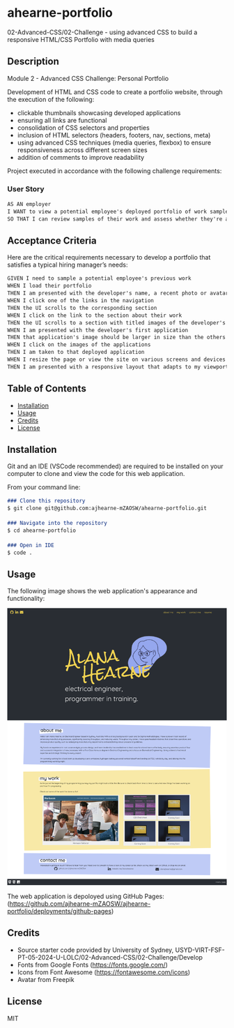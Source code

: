 # ahearne-portfolio
02-Advanced-CSS/02-Challenge - using advanced CSS to build a responsive HTML/CSS Portfolio with media queries

## Description

Module 2 - Advanced CSS Challenge: Personal Portfolio

Development of HTML and CSS code to create a portfolio website, through the execution of the following:
- clickable thumbnails showcasing developed applications
- ensuring all links are functional
- consolidation of CSS selectors and properties
- inclusion of HTML selectors (headers, footers, nav, sections, meta)
- using advanced CSS techniques (media queries, flexbox) to ensure responsiveness across different screen sizes
- addition of comments to improve readability

Project executed in accordance with the following challenge requirements:

### User Story

```md
AS AN employer
I WANT to view a potential employee's deployed portfolio of work samples
SO THAT I can review samples of their work and assess whether they're a good candidate for an open position
```

## Acceptance Criteria

Here are the critical requirements necessary to develop a portfolio that satisfies a typical hiring manager’s needs:

```md
GIVEN I need to sample a potential employee's previous work
WHEN I load their portfolio
THEN I am presented with the developer's name, a recent photo or avatar, and links to sections about them, their work, and how to contact them
WHEN I click one of the links in the navigation
THEN the UI scrolls to the corresponding section
WHEN I click on the link to the section about their work
THEN the UI scrolls to a section with titled images of the developer's applications
WHEN I am presented with the developer's first application
THEN that application's image should be larger in size than the others
WHEN I click on the images of the applications
THEN I am taken to that deployed application
WHEN I resize the page or view the site on various screens and devices
THEN I am presented with a responsive layout that adapts to my viewport
```

## Table of Contents

- [Installation](#installation)
- [Usage](#usage)
- [Credits](#credits)
- [License](#license)

## Installation

Git and an IDE (VSCode recommended) are required to be installed on your computer to clone and view the code for this web application.

From your command line:
```md
### Clone this repository
$ git clone git@github.com:ajhearne-mZAOSW/ahearne-portfolio.git

### Navigate into the repository
$ cd ahearne-portfolio

### Open in IDE
$ code .
```

## Usage

The following image shows the web application's appearance and functionality:

![A webpage titled "Alana Hearne" features a navigation menu in the header, a hero image, various sections, showcased work, contact information, and more.](assets/images/ahearne-portfolio-screenshot.png)

The web application is depoloyed using GitHub Pages: (https://github.com/ajhearne-mZAOSW/ajhearne-portfolio/deployments/github-pages)

## Credits

- Source starter code provided by University of Sydney, USYD-VIRT-FSF-PT-05-2024-U-LOLC/02-Advanced-CSS/02-Challenge/Develop
- Fonts from Google Fonts (https://fonts.google.com/)
- Icons from Font Awesome (https://fontawesome.com/icons)
- Avatar from Freepik

## License

MIT